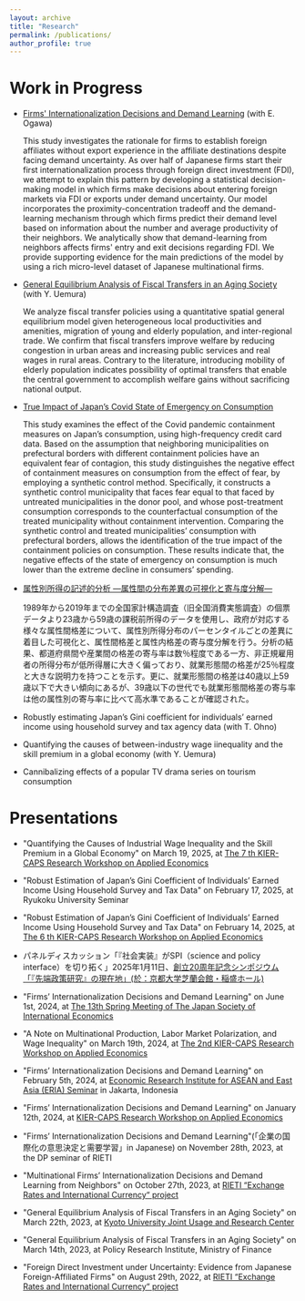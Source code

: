 ```yaml
---
layout: archive
title: "Research"
permalink: /publications/
author_profile: true
---
```



Work in Progress
======

- [Firms' Internationalization Decisions and Demand Learning](https://www.rieti.go.jp/jp/publications/summary/24020009.html) (with E. Ogawa)

  This study investigates the rationale for firms to establish foreign affiliates without export experience in the affiliate destinations despite facing demand uncertainty. As over half of Japanese firms start their first internationalization process through foreign direct investment (FDI), we attempt to explain this pattern by developing a statistical decision-making model in which firms make decisions about entering foreign markets via FDI or exports under demand uncertainty. Our model incorporates the proximity-concentration tradeoff and the demand-learning mechanism through which firms predict their demand level based on information about the number and average productivity of their neighbors. We analytically show that demand-learning from neighbors affects firms' entry and exit decisions regarding FDI. We provide supporting evidence for the main predictions of the model by using a rich micro-level dataset of Japanese multinational firms.

- [General Equilibrium Analysis of Fiscal Transfers in an Aging Society](https://www.kier.kyoto-u.ac.jp/wp/wp-content/uploads/2023/05/DP1093.pdf) (with Y. Uemura)
 
    We analyze fiscal transfer policies using a quantitative spatial general equilibrium model given heterogeneous local productivities and amenities, migration of young and elderly population, and inter-regional trade. We confirm that fiscal transfers improve welfare by reducing congestion in urban areas and increasing public services and real wages in rural areas. Contrary to the literature, introducing mobility of elderly population indicates possibility of optimal transfers that enable the central government to accomplish welfare gains without sacrificing national output. 

- [True Impact of Japan’s Covid State of Emergency on Consumption](https://www.kier.kyoto-u.ac.jp/wp/wp-content/uploads/2023/05/DP1092.pdf)
 
    This study examines the effect of the Covid pandemic containment measures on Japan’s consumption, using high-frequency credit card data. Based on the assumption that neighboring municipalities on prefectural borders with different containment policies have an equivalent fear of contagion, this study distinguishes the negative effect of containment measures on consumption from the effect of fear, by employing a synthetic control method. Specifically, it constructs a synthetic control municipality that faces fear equal to that faced by untreated municipalities in the donor pool, and whose post-treatment consumption corresponds to the counterfactual consumption of the treated municipality without containment intervention. Comparing the synthetic control and treated municipalities’ consumption with prefectural borders, allows the identification of the true impact of the containment policies on consumption. These results indicate that, the negative effects of the state of emergency on consumption is much lower than the extreme decline in consumers’ spending.

- [属性別所得の記述的分析 ―属性間の分布差異の可視化と寄与度分解―](https://www.kier.kyoto-u.ac.jp/wp/wp-content/uploads/2025/06/DP2502.pdf)

   1989年から2019年までの全国家計構造調査（旧全国消費実態調査）の個票データより23歳から59歳の課税前所得のデータを使用し、政府が対応する様々な属性間格差について、属性別所得分布のパーセンタイルごとの差異に着目した可視化と、属性間格差と属性内格差の寄与度分解を行う。分析の結果、都道府県間や産業間の格差の寄与率は数％程度である一方、非正規雇用者の所得分布が低所得層に大きく偏っており、就業形態間の格差が25％程度と大きな説明力を持つことを示す。更に、就業形態間の格差は40歳以上59歳以下で大きい傾向にあるが、39歳以下の世代でも就業形態間格差の寄与率は他の属性別の寄与率に比べて高水準であることが確認された。

- Robustly estimating Japan’s Gini coefficient for individuals’ earned income using household survey and tax agency data (with T. Ohno)

- Quantifying the causes of between-industry wage iinequality and the skill premium in a global economy (with Y. Uemura)

- Cannibalizing effects of a popular TV drama series on tourism consumption


Presentations
======

- "Quantifying the Causes of Industrial Wage Inequality and the Skill Premium in a Global Economy" on March 19, 2025, at [The 7 th KIER-CAPS Research Workshop on Applied Economics](https://www.caps.kier.kyoto-u.ac.jp/events/the-7th-kier-caps-research-workshop-on-applied-economics/)

- "Robust Estimation of Japan’s Gini Coefficient of Individuals’ Earned Income Using Household Survey and Tax Data" on February 17, 2025, at Ryukoku University Seminar
  
- "Robust Estimation of Japan’s Gini Coefficient of Individuals’ Earned Income Using Household Survey and Tax Data" on February 14, 2025, at [The 6 th KIER-CAPS Research Workshop on Applied Economics](https://www.caps.kier.kyoto-u.ac.jp/events/the-6-th-kier-caps-research-workshop-on-applied-economics/)

- パネルディスカッション「『社会実装』がSPI（science and policy interface）を切り拓く」2025年1月11日、[創立20周年記念シンポジウム 「『先端政策研究』の現在地」(於：京都大学芝蘭会館・稲盛ホール)](https://www.caps.kier.kyoto-u.ac.jp/events/events-990/)

- "Firms’ Internationalization Decisions and Demand Learning" on June 1st, 2024, at [The 13th Spring Meeting of The Japan Society of International Economics](https://www.jsie.jp/Annual_Meeting/2024s_Tohoku_Gakuin_Univ/prog2_en.html)

- "A Note on Multinational Production, Labor Market Polarization, and Wage Inequality" on March 19th, 2024, at [The 2nd KIER-CAPS Research Workshop on Applied Economics](https://www.caps.kier.kyoto-u.ac.jp/events/kier-caps-workshopfebruary-21-2024/)

- "Firms’ Internationalization Decisions and Demand Learning" on February 5th, 2024, at [Economic Research Institute
for ASEAN and East Asia (ERIA) Seminar](https://www.eria.org/events/ERIA-Insightful-Discourses-Firms-Internationalization-Decisions-and-Demand-Learning) in Jakarta, Indonesia

- "Firms’ Internationalization Decisions and Demand Learning" on January 12th, 2024, at [KIER-CAPS Research Workshop on Applied Economics](https://www.caps.kier.kyoto-u.ac.jp/events/kier-caps-research-workshop-on-applied-economics/)

- "Firms’ Internationalization Decisions and Demand Learning"(「企業の国際化の意思決定と需要学習」in Japanese) on November 28th, 2023, at the DP seminar of RIETI

- "Multinational Firms’ Internationalization Decisions and Demand Learning from Neighbors" on October 27th, 2023, at [RIETI “Exchange Rates and International Currency“ project](https://www.rieti.go.jp/en/projects/program_2020/pg-01/007.html)
  
- "General Equilibrium Analysis of Fiscal Transfers in an Aging Society" on March 22th, 2023, at [Kyoto University Joint Usage and Research Center](https://www.jur.kier.kyoto-u.ac.jp/project.html) 

- "General Equilibrium Analysis of Fiscal Transfers in an Aging Society" on March 14th, 2023, at Policy Research Institute, Ministry of Finance

- "Foreign Direct Investment under Uncertainty: Evidence from Japanese Foreign-Affiliated Firms" on August 29th, 2022, at [RIETI “Exchange Rates and International Currency“ project](https://www.rieti.go.jp/en/projects/program_2020/pg-01/007.html) 


<!--
 {% if author.googlescholar %}
  You can also find my articles on <u><a href="{{author.googlescholar}}">my Google Scholar profile</a>.</u>
 {% endif %}

 {% include base_path %}

 {% for post in site.publications reversed %}
   {% include archive-single.html %}
 {% endfor %}
-->
